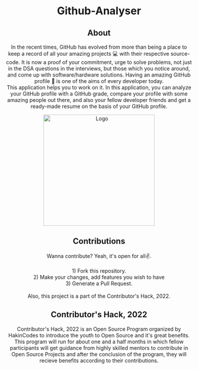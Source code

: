 <h1 align= "center"><b>Github-Analyser</b></h1>



<h2 align="center">About</h2>
<p align="center">In the recent times, GitHub has evolved from more than being a place to keep a record of all your amazing projects 💻 with their respective source-code. It is now a proof of your commitment, urge to solve problems, not just in the DSA questions in the interviews, but those which you notice around, and come up with software/hardware solutions. Having an amazing GitHub profile 🤩 is one of the aims of every developer today. 
<br>
This application helps you to work on it. In this application, you can analyze your GitHub profile with a GitHub grade, compare your profile with some amazing people out there, and also your fellow developer friends and get a ready-made resume on the basis of your GitHub profile. 
<br>
<p align="center"><img src="https://media.giphy.com/media/du3J3cXyzhj75IOgvA/giphy.gif" alt="Logo" width="300"></p>

<h2 align="center">Contributions</h2>

<p align="center">
  Wanna contribute? Yeah, it's open for all✌. <br><br>
  1) Fork this repository.<br>
  2) Make your changes, add features you wish to have<br>
  3) Generate a Pull Request.<br><br>
  Also, this project is a part of the Contributor's Hack, 2022.
</p>

<h2 align="center">Contributor's Hack, 2022</h2>

<p align="center">Contributor's Hack, 2022 is an Open Source Program organized by HakinCodes to introduce the youth to Open Source and it's great benefits. This program will run for about one and a half months in which fellow participants will get guidance from highly skilled mentors to contribute in Open Source Projects and after the conclusion of the program, they will recieve benefits according to their contributions.</p>
